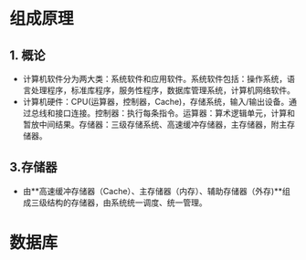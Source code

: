 # 组成原理

## 1. 概论

- 计算机软件分为两大类：系统软件和应用软件。系统软件包括：操作系统，语言处理程序，标准库程序，服务性程序，数据库管理系统，计算机网络软件。
- 计算机硬件：CPU(运算器，控制器，Cache)，存储系统，输入/输出设备。通过总线和接口连接。控制器：执行每条指令。运算器：算术逻辑单元，计算和暂放中间结果。存储器：三级存储系统、高速缓冲存储器，主存储器，附主存储器。



## 3.存储器

-  由**高速缓冲存储器（Cache）、主存储器（内存）、辅助存储器（外存)**组成三级结构的存储器，由系统统一调度、统一管理。



# 数据库

